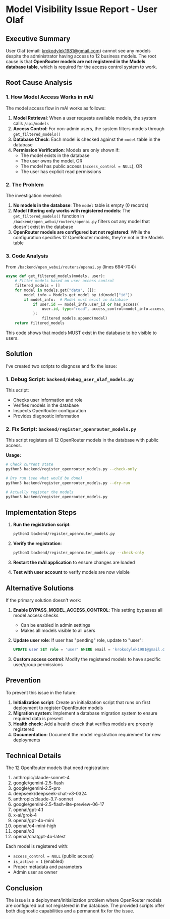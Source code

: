 # Model Visibility Issue Report - User Olaf

## Executive Summary

User Olaf (email: krokodylek1981@gmail.com) cannot see any models despite the administrator having access to 12 business models. The root cause is that **OpenRouter models are not registered in the Models database table**, which is required for the access control system to work.

## Root Cause Analysis

### 1. How Model Access Works in mAI

The model access flow in mAI works as follows:

1. **Model Retrieval**: When a user requests available models, the system calls `/api/models`
2. **Access Control**: For non-admin users, the system filters models through `get_filtered_models()`
3. **Database Check**: Each model is checked against the `model` table in the database
4. **Permission Verification**: Models are only shown if:
   - The model exists in the database
   - The user owns the model, OR
   - The model has public access (`access_control = NULL`), OR
   - The user has explicit read permissions

### 2. The Problem

The investigation revealed:

1. **No models in the database**: The `model` table is empty (0 records)
2. **Model filtering only works with registered models**: The `get_filtered_models()` function in `/backend/open_webui/routers/openai.py` filters out any model that doesn't exist in the database
3. **OpenRouter models are configured but not registered**: While the configuration specifies 12 OpenRouter models, they're not in the Models table

### 3. Code Analysis

From `/backend/open_webui/routers/openai.py` (lines 694-704):
```python
async def get_filtered_models(models, user):
    # Filter models based on user access control
    filtered_models = []
    for model in models.get("data", []):
        model_info = Models.get_model_by_id(model["id"])
        if model_info:  # Model must exist in database
            if user.id == model_info.user_id or has_access(
                user.id, type="read", access_control=model_info.access_control
            ):
                filtered_models.append(model)
    return filtered_models
```

This code shows that models MUST exist in the database to be visible to users.

## Solution

I've created two scripts to diagnose and fix the issue:

### 1. Debug Script: `backend/debug_user_olaf_models.py`

This script:
- Checks user information and role
- Verifies models in the database
- Inspects OpenRouter configuration
- Provides diagnostic information

### 2. Fix Script: `backend/register_openrouter_models.py`

This script registers all 12 OpenRouter models in the database with public access.

**Usage:**
```bash
# Check current state
python3 backend/register_openrouter_models.py --check-only

# Dry run (see what would be done)
python3 backend/register_openrouter_models.py --dry-run

# Actually register the models
python3 backend/register_openrouter_models.py
```

## Implementation Steps

1. **Run the registration script**:
   ```bash
   python3 backend/register_openrouter_models.py
   ```

2. **Verify the registration**:
   ```bash
   python3 backend/register_openrouter_models.py --check-only
   ```

3. **Restart the mAI application** to ensure changes are loaded

4. **Test with user account** to verify models are now visible

## Alternative Solutions

If the primary solution doesn't work:

1. **Enable BYPASS_MODEL_ACCESS_CONTROL**: This setting bypasses all model access checks
   - Can be enabled in admin settings
   - Makes all models visible to all users

2. **Update user role**: If user has "pending" role, update to "user":
   ```sql
   UPDATE user SET role = 'user' WHERE email = 'krokodylek1981@gmail.com';
   ```

3. **Custom access control**: Modify the registered models to have specific user/group permissions

## Prevention

To prevent this issue in the future:

1. **Initialization script**: Create an initialization script that runs on first deployment to register OpenRouter models
2. **Migration system**: Implement a database migration system to ensure required data is present
3. **Health check**: Add a health check that verifies models are properly registered
4. **Documentation**: Document the model registration requirement for new deployments

## Technical Details

The 12 OpenRouter models that need registration:
1. anthropic/claude-sonnet-4
2. google/gemini-2.5-flash
3. google/gemini-2.5-pro
4. deepseek/deepseek-chat-v3-0324
5. anthropic/claude-3.7-sonnet
6. google/gemini-2.5-flash-lite-preview-06-17
7. openai/gpt-4.1
8. x-ai/grok-4
9. openai/gpt-4o-mini
10. openai/o4-mini-high
11. openai/o3
12. openai/chatgpt-4o-latest

Each model is registered with:
- `access_control = NULL` (public access)
- `is_active = 1` (enabled)
- Proper metadata and parameters
- Admin user as owner

## Conclusion

The issue is a deployment/initialization problem where OpenRouter models are configured but not registered in the database. The provided scripts offer both diagnostic capabilities and a permanent fix for the issue.
